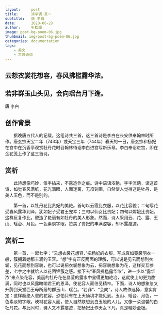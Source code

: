 ```yaml
---
layout:     post
title:      清平调·其一
subtitle:   唐 李白
date:       2020-06-28
author:     听松阁
image: post-bg-poem-06.jpg
thumbnail: img/post-bg-poem-06.jpg
categories: documentation
tags:
    - 美文
    - 古典诗词
---
```


## 云想衣裳花想容，春风拂槛露华浓。 

## 若非群玉山头见，会向瑶台月下逢。


唐 李白


## 创作背景



　　据晚唐五代人的记载，这组诗共三首，这三首诗是李白在长安供奉翰林时所作。唐玄宗天宝二年（743年）或天宝三年（744年）春天的一日，唐玄宗和杨妃在宫中在沉香亭观赏牡丹花时召翰林待诏李白进宫写新乐章。李白奉诏进宫，即在金花笺上作了这三首诗。





## 赏析



　　此诗想像巧妙，信手拈来，不露造作之痕。诗中语语浓艳，字字流葩，读这首诗，如觉春风满纸，花光满眼，人面迷离，无须刻画，自然使人觉得这是牡丹，是美人玉色，而不是别的。



　　第一首，以牡丹花比贵妃的美艳。首句以云霞比衣服，以花比容貌；二句写花受春风露华润泽，犹如妃子受君王宠幸；三句以仙女比贵妃；四句以嫦娥比贵妃。这样反复作比，塑造了艳丽有如牡丹的美人形象。然而，诗人采用云、花、露、玉山、瑶台、月色，一色素淡字眼，赞美了贵妃的丰满姿容，却不露痕迹。





## 赏析二



　　第一首，一起七字：“云想衣裳花想容，”把杨妃的衣服，写成真如霓裳羽衣一般，簇拥着她那丰满的玉容。“想”字有正反两面的理解，可以说是见云而想到衣裳，见花而想到容貌，也可以说把衣裳想象为云，把容貌想象为花，这样交互参差，七字之中就给人以花团锦簇之感。接下去“春风拂槛露华浓”，进一步以“露华浓”来点染花容，美丽的牡丹花在晶莹的露水中显得更加艳冶，这就使上句更为酣满，同时也以风露暗喻君王的恩泽，使花容人面倍见精神。下面，诗人的想象忽又升腾到天堂西王母所居的群玉山、瑶台。“若非”、“会向”，诗人故作选择，意实肯定：这样超绝人寰的花容，恐怕只有在上天仙境才能见到。玉山、瑶台、月色，一色素淡的字眼，映衬花容人面，使人自然联想到白玉般的人儿，又像一朵温馨的白牡丹花。与此同时，诗人又不露痕迹，把杨妃比作天女下凡，真是精妙至极。
